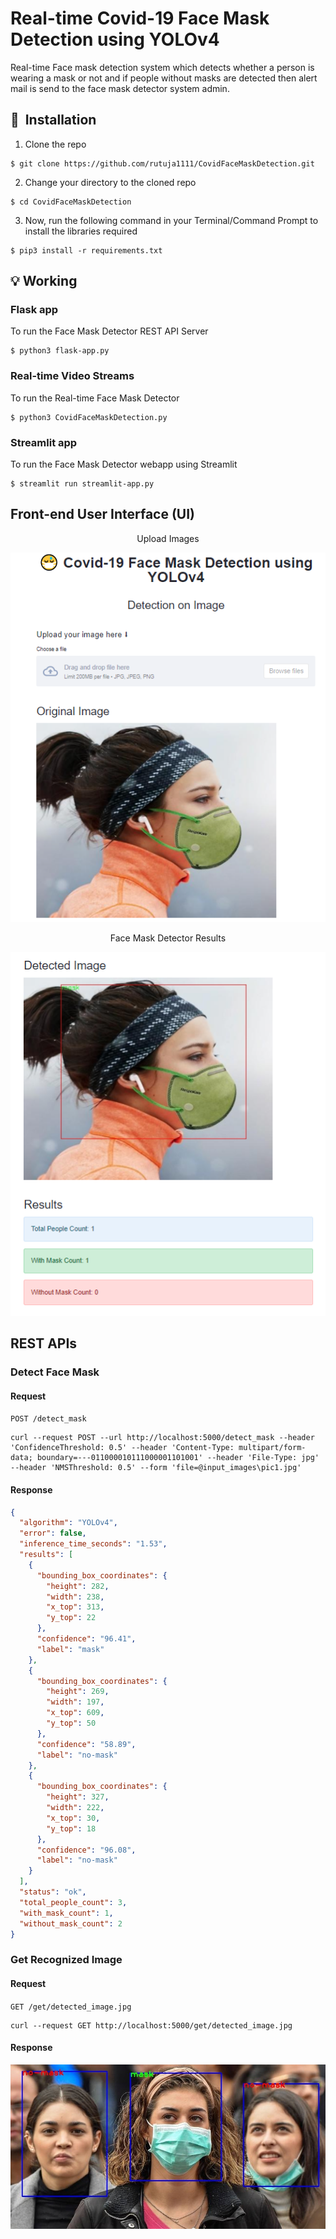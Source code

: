 # Real-time Covid-19 Face Mask Detection using YOLOv4

Real-time Face mask detection system which detects whether a person is wearing a mask or not and if people without masks are detected then alert mail is send to the face mask detector system admin.

## 🚀&nbsp; Installation

1. Clone the repo
```
$ git clone https://github.com/rutuja1111/CovidFaceMaskDetection.git
```

2. Change your directory to the cloned repo 
```
$ cd CovidFaceMaskDetection
```

3. Now, run the following command in your Terminal/Command Prompt to install the libraries required
```
$ pip3 install -r requirements.txt
```

## :bulb: Working

### Flask app

To run the Face Mask Detector REST API Server
```
$ python3 flask-app.py 
```
### Real-time Video Streams 

To run the Real-time Face Mask Detector 
```
$ python3 CovidFaceMaskDetection.py
```
### Streamlit app
To run the Face Mask Detector webapp using Streamlit
```
$ streamlit run streamlit-app.py 
```

## Front-end User Interface (UI)

<p align="center">Upload Images</p>
<p align="center">
  <img src="readme_images/streamlit-1.PNG">
</p>

<p align="center">Face Mask Detector Results</p>
<p align="center">
  <img src="readme_images/streamlit-2.PNG">
</p>

## REST APIs

### Detect Face Mask

#### Request

`POST /detect_mask`

    curl --request POST --url http://localhost:5000/detect_mask --header 'ConfidenceThreshold: 0.5' --header 'Content-Type: multipart/form-data; boundary=---011000010111000001101001' --header 'File-Type: jpg' --header 'NMSThreshold: 0.5' --form 'file=@input_images\pic1.jpg' 

#### Response

```json
{
  "algorithm": "YOLOv4",
  "error": false,
  "inference_time_seconds": "1.53",
  "results": [
    {
      "bounding_box_coordinates": {
        "height": 282,
        "width": 238,
        "x_top": 313,
        "y_top": 22
      },
      "confidence": "96.41",
      "label": "mask"
    },
    {
      "bounding_box_coordinates": {
        "height": 269,
        "width": 197,
        "x_top": 609,
        "y_top": 50
      },
      "confidence": "58.89",
      "label": "no-mask"
    },
    {
      "bounding_box_coordinates": {
        "height": 327,
        "width": 222,
        "x_top": 30,
        "y_top": 18
      },
      "confidence": "96.08",
      "label": "no-mask"
    }
  ],
  "status": "ok",
  "total_people_count": 3,
  "with_mask_count": 1,
  "without_mask_count": 2
}
```

### Get Recognized Image

#### Request

`GET /get/detected_image.jpg`

    curl --request GET http://localhost:5000/get/detected_image.jpg

#### Response

![](readme_images/output.jpg)



 








